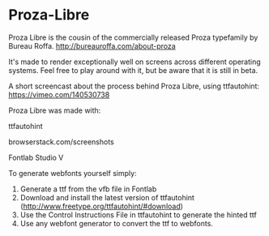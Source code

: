 # Proza-Libre
Proza Libre is the cousin of the commercially released Proza typefamily by Bureau Roffa. http://bureauroffa.com/about-proza

It's made to render exceptionally well on screens across different operating systems. Feel free to play around with it, but be aware that it is still in beta.

A short screencast about the process behind Proza Libre, using ttfautohint: https://vimeo.com/140530738

Proza Libre was made with:

ttfautohint

browserstack.com/screenshots

Fontlab Studio V

To generate webfonts yourself simply:
1. Generate a ttf from the vfb file in Fontlab
2. Download and install the latest version of ttfautohint (http://www.freetype.org/ttfautohint/#download)
3. Use the Control Instructions File in ttfautohint to generate the hinted ttf
4. Use any webfont generator to convert the ttf to webfonts.
